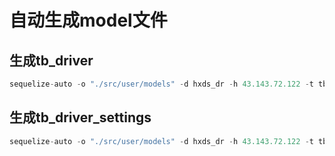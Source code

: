 # 自动生成model文件

## 生成tb_driver
```typescript
sequelize-auto -o "./src/user/models" -d hxds_dr -h 43.143.72.122 -t tb_driverModel -u root -p 12005 -x 123456 -e mysql -l ts
```

## 生成tb_driver_settings
```typescript
sequelize-auto -o "./src/user/models" -d hxds_dr -h 43.143.72.122 -t tb_driver_settings -u root -p 12005 -x 123456 -e mysql -l ts
```